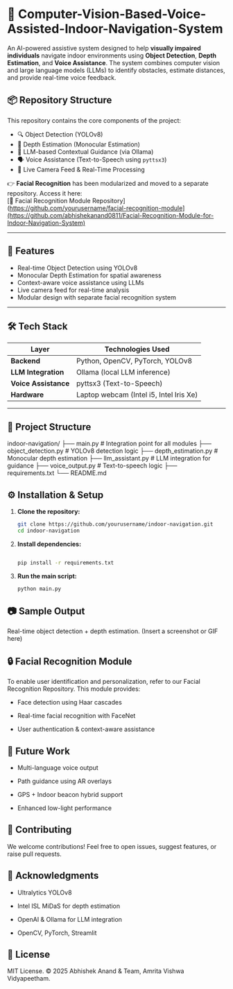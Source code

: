 # 🦯 Computer-Vision-Based-Voice-Assisted-Indoor-Navigation-System
An AI-powered assistive system designed to help **visually impaired individuals** navigate indoor environments using **Object Detection**, **Depth Estimation**, and **Voice Assistance**. The system combines computer vision and large language models (LLMs) to identify obstacles, estimate distances, and provide real-time voice feedback.
## 📦 Repository Structure

This repository contains the core components of the project:

- 🔍 Object Detection (YOLOv8)
- 🌊 Depth Estimation (Monocular Estimation)
- 🧠 LLM-based Contextual Guidance (via Ollama)
- 🗣️ Voice Assistance (Text-to-Speech using `pyttsx3`)
- 🎦 Live Camera Feed & Real-Time Processing

👉 **Facial Recognition** has been modularized and moved to a separate repository. Access it here:  
[🔗 Facial Recognition Module Repository](https://github.com/yourusername/facial-recognition-module](https://github.com/abhishekanand0811/Facial-Recognition-Module-for-Indoor-Navigation-System)

---

## 🚀 Features

- Real-time Object Detection using YOLOv8
- Monocular Depth Estimation for spatial awareness
- Context-aware voice assistance using LLMs
- Live camera feed for real-time analysis
- Modular design with separate facial recognition system

---

## 🛠️ Tech Stack

| Layer       | Technologies Used |
|------------|-------------------|
| **Backend**  | Python, OpenCV, PyTorch, YOLOv8 |
| **LLM Integration** | Ollama (local LLM inference) |
| **Voice Assistance** | pyttsx3 (Text-to-Speech) |
| **Hardware** | Laptop webcam (Intel i5, Intel Iris Xe) |

---

## 📁 Project Structure

indoor-navigation/
├── main.py # Integration point for all modules
├── object_detection.py # YOLOv8 detection logic
├── depth_estimation.py # Monocular depth estimation
├── llm_assistant.py # LLM integration for guidance
├── voice_output.py # Text-to-speech logic
├── requirements.txt
└── README.md


## ⚙️ Installation & Setup

1. **Clone the repository:**
   ```bash
   git clone https://github.com/yourusername/indoor-navigation.git
   cd indoor-navigation
   ```
2. **Install dependencies:**
   ```bash

   pip install -r requirements.txt
3. **Run the main script:**
   ```bash
   python main.py
   
## 📷 Sample Output
Real-time object detection + depth estimation.
(Insert a screenshot or GIF here)

## 🔒 Facial Recognition Module
To enable user identification and personalization, refer to our Facial Recognition Repository. This module provides:

  - Face detection using Haar cascades

  - Real-time facial recognition with FaceNet

  - User authentication & context-aware assistance

## 🔮 Future Work
- Multi-language voice output

- Path guidance using AR overlays

- GPS + Indoor beacon hybrid support

- Enhanced low-light performance

## 🤝 Contributing
We welcome contributions! Feel free to open issues, suggest features, or raise pull requests.


## 🙌 Acknowledgments
- Ultralytics YOLOv8

- Intel ISL MiDaS for depth estimation

- OpenAI & Ollama for LLM integration

- OpenCV, PyTorch, Streamlit

## 📜 License
MIT License.
© 2025 Abhishek Anand & Team, Amrita Vishwa Vidyapeetham.









